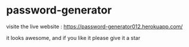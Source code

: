 # password-generator

visite the live website : https://password-generator012.herokuapp.com/

it looks awesome, and if you like it please give it a star
